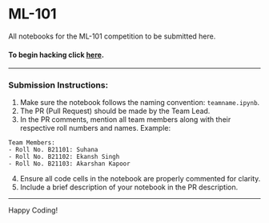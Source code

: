# ML-101
All notebooks for the ML-101 competition to be submitted here.

#### To begin hacking click [here](https://www.kaggle.com/t/3a7e0d0800fb4887a535aaaf492e2a12).

---

### Submission Instructions:

1. Make sure the notebook follows the naming convention: `teamname.ipynb`.
2. The PR (Pull Request) should be made by the Team Lead.
3. In the PR comments, mention all team members along with their respective roll numbers and names. Example:
```
Team Members:
- Roll No. B21101: Suhana
- Roll No. B21102: Ekansh Singh
- Roll No. B21103: Akarshan Kapoor
```
4. Ensure all code cells in the notebook are properly commented for clarity.
5. Include a brief description of your notebook in the PR description.

---

Happy Coding!
